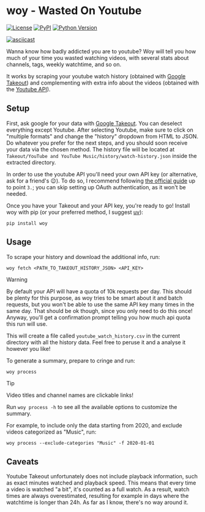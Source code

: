 # woy - Wasted On Youtube

[![License](https://img.shields.io/pypi/l/woy.svg?color=green)](https://github.com/brisvag/woy/raw/main/LICENSE)
[![PyPI](https://img.shields.io/pypi/v/woy.svg?color=green)](https://pypi.org/project/woy)
[![Python Version](https://img.shields.io/pypi/pyversions/woy.svg?color=green)](https://python.org)

[![asciicast](https://asciinema.org/a/A8QR33m8LjbkkrD20a6c1ox8B.svg)](https://asciinema.org/a/A8QR33m8LjbkkrD20a6c1ox8B)

Wanna know how badly addicted you are to youtube? Woy will tell you how much of your time you wasted watching videos, with several stats about channels, tags, weekly watchtime, and so on.

It works by scraping your youtube watch history (obtained with [Google Takeout](https://takeout.google.com/)) and complementing with extra info about the videos (obtained with the [Youtube API](https://developers.google.com/youtube/v3)).

## Setup

First, ask google for your data with [Google Takeout](https://takeout.google.com/). You can deselect everything except Youtube. After selecting Youtube, make sure to click on "multiple formats" and change the "history" dropdown from HTML to JSON. Do whatever you prefer for the next steps, and you should soon receive your data via the chosen method.
The history file will be located at `Takeout/YouTube and YouTube Music/history/watch-history.json` inside the extracted directory.

In order to use the youtube API you'll need your own API key (or alternative, ask for a friend's 😉). To do so, I recommend following [the official guide](https://developers.google.com/youtube/v3/getting-started) up to point `3.`; you can skip setting up OAuth authentication, as it won't be needed.

Once you have your Takeout and your API key, you're ready to go! Install woy with pip (or your preferred method, I suggest [uv](https://docs.astral.sh/uv/)):

```
pip install woy
```

## Usage

To scrape your history and download the additional info, run:

```
woy fetch <PATH_TO_TAKEOUT_HISTORY_JSON> <API_KEY>
```

> [!WARNING]
> By default your API will have a quota of 10k requests per day. This should be plenty for this purpose, as woy tries to be smart about it and batch requests, but you won't be able to use the same API key many times in the same day. That should be ok though, since you only need to do this once! Anyway, you'll get a confirmation prompt telling you how much api quota this run will use.

This will create a file called `youtube_watch_history.csv` in the current directory with all the history data. Feel free to peruse it and a analyse it however you like!

To generate a summary, prepare to cringe and run:
```
woy process
```

> [!TIP]
> Video titles and channel names are clickable links!

Run `woy process -h` to see all the available options to customize the summary.

For example, to include only the data starting from 2020, and exclude videos categorized as "Music", run:

```
woy process --exclude-categories "Music" -f 2020-01-01
```

## Caveats

Youtube Takeout unfortunately does not include playback information, such as exact minutes watched and playback speed. This means that every time a video is watched "a bit", it's counted as a full watch. As a result, watch times are always overestimated, resulting for example in days where the watchtime is longer than 24h. As far as I know, there's no way around it.
